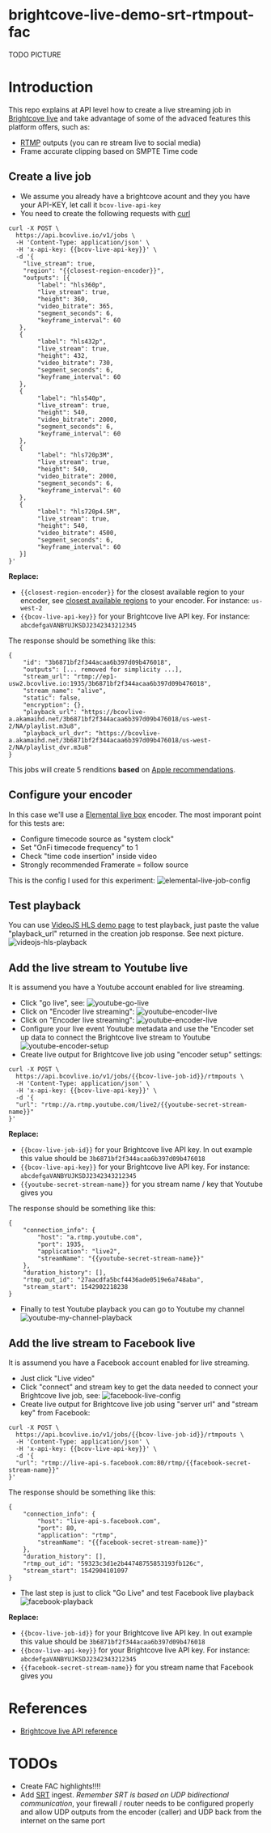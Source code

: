 # brightcove-live-demo-srt-rtmpout-fac

TODO PICTURE

# Introduction
This repo explains at API level how to create a live streaming job in [Brightcove live](https://www.brightcove.com/en/live) and take advantage of some of the advaced features this platform offers, such as:
- [RTMP](https://en.wikipedia.org/wiki/Real-Time_Messaging_Protocol) outputs (you can re stream live to social media) 
- Frame accurate clipping based on SMPTE Time code

## Create a live job
- We assume you already have a brightcove acount and they you have your API-KEY, let call it `bcov-live-api-key`
- You need to create the following requests with [curl](https://curl.haxx.se/)

```
curl -X POST \
  https://api.bcovlive.io/v1/jobs \
  -H 'Content-Type: application/json' \
  -H 'x-api-key: {{bcov-live-api-key}}' \
  -d '{
    "live_stream": true,
    "region": "{{closest-region-encoder}}",
    "outputs": [{
        "label": "hls360p",
        "live_stream": true,
        "height": 360,
        "video_bitrate": 365,
        "segment_seconds": 6,
        "keyframe_interval": 60
   },
   {
        "label": "hls432p",
        "live_stream": true,
        "height": 432,
        "video_bitrate": 730,
        "segment_seconds": 6,
        "keyframe_interval": 60
   },
   {
        "label": "hls540p",
        "live_stream": true,
        "height": 540,
        "video_bitrate": 2000,
        "segment_seconds": 6,
        "keyframe_interval": 60
   },
   {
        "label": "hls720p3M",
        "live_stream": true,
        "height": 540,
        "video_bitrate": 2000,
        "segment_seconds": 6,
        "keyframe_interval": 60
   },
   {
        "label": "hls720p4.5M",
        "live_stream": true,
        "height": 540,
        "video_bitrate": 4500,
        "segment_seconds": 6,
        "keyframe_interval": 60
   }]
}'
```
**Replace:**
- `{{closest-region-encoder}}` for the closest available region to your encoder, see [closest available regions](https://support.brightcove.com/overview-brightcove-live-api#Support_aws_regions) to your encoder. For instance: `us-west-2`
- `{{bcov-live-api-key}}` for your Brightcove live API key. For instance: `abcdefgaVANBYUJKSDJ2342343212345`

The response should be something like this:
```
{
    "id": "3b6871bf2f344acaa6b397d09b476018",
    "outputs": [... removed for simplicity ...],
    "stream_url": "rtmp://ep1-usw2.bcovlive.io:1935/3b6871bf2f344acaa6b397d09b476018",
    "stream_name": "alive",
    "static": false,
    "encryption": {},
    "playback_url": "https://bcovlive-a.akamaihd.net/3b6871bf2f344acaa6b397d09b476018/us-west-2/NA/playlist.m3u8",
    "playback_url_dvr": "https://bcovlive-a.akamaihd.net/3b6871bf2f344acaa6b397d09b476018/us-west-2/NA/playlist_dvr.m3u8"
}
```

This jobs will create 5 renditions **based** on [Apple recommendations](https://developer.apple.com/documentation/http_live_streaming/hls_authoring_specification_for_apple_devices).

## Configure your encoder
In this case we'll use a [Elemental live box](https://www.elemental.com/products/aws-elemental-live) encoder.
The most imporant point for this tests are:
- Configure timecode source as "system clock"
- Set "OnFi timecode frequency" to 1
- Check "time code insertion" inside video
- Strongly recommended Framerate = follow source

This is the config I used for this experiment:
![elemental-live-job-config](./pics/elemental-live-job-config-v1.png "Elemental live config")

## Test playback
You can use [VideoJS HLS demo page](https://videojs.github.io/videojs-contrib-hls/) to test playback, just paste the value "playback_url" returned in the creation job response. See next picture.
![videojs-hls-playback](./pics/videojs-hls-playback.png "VideoJS HLS playback demo page")

## Add the live stream to Youtube live
It is assumend you have a Youtube account enabled for live streaming.
- Click "go live", see:
![youtube-go-live](./pics/youtube-go-live.png "Youtube go live")
- Click on "Encoder live streaming":
![youtube-encoder-live](./pics/youtube-encoder-live.png "Youtube encoder live source")
- Click on "Encoder live streaming":
![youtube-encoder-live](./pics/youtube-encoder-live.png "Youtube encoder live source")
- Configure your live event Youtube metadata and use the "Encoder set up data to connect the Brightcove live stream to Youtube
![youtube-encoder-setup](./pics/youtube-encoder-setup.png "Youtube encoder setup")
- Create live output for Brightcove live job using "encoder setup" settings:
```
curl -X POST \
  https://api.bcovlive.io/v1/jobs/{{bcov-live-job-id}}/rtmpouts \
  -H 'Content-Type: application/json' \
  -H 'x-api-key: {{bcov-live-api-key}}' \
  -d '{        
  "url": "rtmp://a.rtmp.youtube.com/live2/{{youtube-secret-stream-name}}"
}'
```
**Replace:**
- `{{bcov-live-job-id}}` for your Brightcove live API key. In out example this value should be `3b6871bf2f344acaa6b397d09b476018`
- `{{bcov-live-api-key}}` for your Brightcove live API key. For instance: `abcdefgaVANBYUJKSDJ2342343212345`
- `{{youtube-secret-stream-name}}` for you stream name / key that Youtube gives you

The response should be something like this:
```
{
    "connection_info": {
        "host": "a.rtmp.youtube.com",
        "port": 1935,
        "application": "live2",
        "streamName": "{{youtube-secret-stream-name}}"
    },
    "duration_history": [],
    "rtmp_out_id": "27aacdfa5bcf4436ade0519e6a748aba",
    "stream_start": 1542902218238
}
```

- Finally to test Youtube playback you can go to Youtube my channel
![youtube-my-channel-playback](./pics/youtube-my-channel-playback.png "Youtube my channel playback")

## Add the live stream to Facebook live
It is assumend you have a Facebook account enabled for live streaming.
- Just click "Live video"
- Click "connect" and stream key to get the data needed to connect your Brightcove live job, see:
![facebook-live-config](./pics/facebook-live-config.png "Facebook live config")
- Create live output for Brightcove live job using "server url" and "stream key" from Facebook:
```
curl -X POST \
  https://api.bcovlive.io/v1/jobs/{{bcov-live-job-id}}/rtmpouts \
  -H 'Content-Type: application/json' \
  -H 'x-api-key: {{bcov-live-api-key}}' \
  -d '{        
  "url": "rtmp://live-api-s.facebook.com:80/rtmp/{{facebook-secret-stream-name}}"
}'
```

The response should be something like this:
```
{
    "connection_info": {
        "host": "live-api-s.facebook.com",
        "port": 80,
        "application": "rtmp",
        "streamName": "{{facebook-secret-stream-name}}"
    },
    "duration_history": [],
    "rtmp_out_id": "59323c3d1e2b44748755853193fb126c",
    "stream_start": 1542904101097
}
```

- The last step is just to click "Go Live" and test Facebook live playback
![facebook-playback](./pics/facebook-playback.png "Facebook playback")


**Replace:**
- `{{bcov-live-job-id}}` for your Brightcove live API key. In out example this value should be `3b6871bf2f344acaa6b397d09b476018`
- `{{bcov-live-api-key}}` for your Brightcove live API key. For instance: `abcdefgaVANBYUJKSDJ2342343212345`
- `{{facebook-secret-stream-name}}` for you stream name that Facebook gives you

# References
- [Brightcove live API reference](https://docs.brightcove.com/live-api/v1/doc/index.html)

# TODOs
- Create FAC highlights!!!!
- Add [SRT](https://www.srtalliance.org/about-github/) ingest.  *Remember SRT is based on UDP bidirectional communication*, your firewall / router needs to be configured properly and allow UDP outputs from the encoder (caller) and UDP back from the internet on the same port
